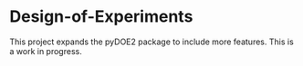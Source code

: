 # Design-of-Experiments
This project expands the pyDOE2 package to include more features. This is a work in progress.

